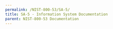 ```yaml
---
permalink: /NIST-800-53/SA-5/
title: SA-5 - Information System Documentation
parent: NIST-800-53 Documentation
---
```

